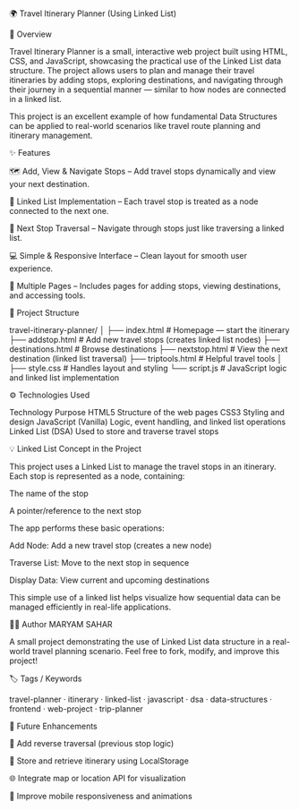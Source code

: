 🌍 Travel Itinerary Planner (Using Linked List)

🧭 Overview

Travel Itinerary Planner is a small, interactive web project built using HTML, CSS, and JavaScript, showcasing the practical use of the Linked List data structure.
The project allows users to plan and manage their travel itineraries by adding stops, exploring destinations, and navigating through their journey in a sequential manner — similar to how nodes are connected in a linked list.


This project is an excellent example of how fundamental Data Structures can be applied to real-world scenarios like travel route planning and itinerary management.


✨ Features


🗺️ Add, View & Navigate Stops – Add travel stops dynamically and view your next destination.


🔗 Linked List Implementation – Each travel stop is treated as a node connected to the next one.


📍 Next Stop Traversal – Navigate through stops just like traversing a linked list.


💻 Simple & Responsive Interface – Clean layout for smooth user experience.


🧰 Multiple Pages – Includes pages for adding stops, viewing destinations, and accessing tools.



🧩 Project Structure

travel-itinerary-planner/
│
├── index.html          # Homepage — start the itinerary
├── addstop.html        # Add new travel stops (creates linked list nodes)
├── destinations.html   # Browse destinations
├── nextstop.html       # View the next destination (linked list traversal)
├── triptools.html      # Helpful travel tools
│
├── style.css           # Handles layout and styling
└── script.js           # JavaScript logic and linked list implementation

⚙️ Technologies Used

Technology	Purpose
HTML5	Structure of the web pages
CSS3	Styling and design
JavaScript (Vanilla)	Logic, event handling, and linked list operations
Linked List (DSA)	Used to store and traverse travel stops


💡 Linked List Concept in the Project

This project uses a Linked List to manage the travel stops in an itinerary.
Each stop is represented as a node, containing:

The name of the stop

A pointer/reference to the next stop

The app performs these basic operations:

Add Node: Add a new travel stop (creates a new node)

Traverse List: Move to the next stop in sequence

Display Data: View current and upcoming destinations

This simple use of a linked list helps visualize how sequential data can be managed efficiently in real-life applications.


🧑‍💻 Author
MARYAM SAHAR

A small project demonstrating the use of Linked List data structure in a real-world travel planning scenario.
Feel free to fork, modify, and improve this project!


🏷️ Tags / Keywords

travel-planner · itinerary · linked-list · javascript · dsa · data-structures · frontend · web-project · trip-planner


🧠 Future Enhancements


🔁 Add reverse traversal (previous stop logic)

💾 Store and retrieve itinerary using LocalStorage

🌐 Integrate map or location API for visualization

📱 Improve mobile responsiveness and animations



